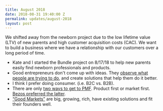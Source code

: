 ```yaml
---
title: August 2018
date: 2018-08-31 19:40:00 Z
permalink: updates/august-2018
layout: post
---
```


We shifted away from the newborn project due to the low lifetime value (LTV) of new parents and high customer acquisition costs (CAC). We want to build a business where we have a relationship with our customers over a long period of time. 
* Kate and I started the Bundle project on 8/17/18 to help new parents easily find newborn professionals and products. 
* Good entrepreneurs don't come up with ideas. They [observe what people are trying to do](https://twitter.com/jaymehoffman/status/1031661566083641344), and create solutions that help them do it better.
* I think I prefer doing consumer. (i.e. B2C vs. B2B).
* There are only [two ways to get to PMF](https://jaymeh13.github.io/jaymehoffman/two-paths-to-product-market-fit/). Product first or market first. [Bezos preferred the latter](https://www.youtube.com/watch?v=rWRbTnE1PEM).
* [“Good Markets”](https://jaymeh13.github.io/jaymehoffman/good-markets/) are big, growing, rich, have existing solutions and fit their founders well.